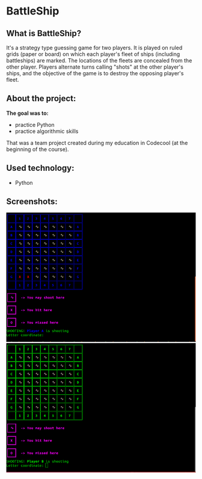 # BattleShip

## What is BattleShip?
It's a strategy type guessing game for two players. It is played on ruled grids (paper or board) on which each player's fleet of ships (including battleships) are marked. The locations of the fleets are concealed from the other player. Players alternate turns calling "shots" at the other player's ships, and the objective of the game is to destroy the opposing player's fleet.

## About the project:
**The goal was to:**
* practice Python 
* practice algorithmic skills


That was a team project created during my education in Codecool (at the beginning of the course).

## Used technology:
* Python

## Screenshots:
![alt text](https://github.com/KacperMitkowski/BattleShip/blob/master/screenshots/bat_1.png)<br />
![alt text](https://github.com/KacperMitkowski/BattleShip/blob/master/screenshots/bat_2.png)


